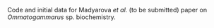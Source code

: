 Code and initial data for Madyarova *et al.* (to be submitted) paper on *Ommatogammarus* sp. biochemistry.
